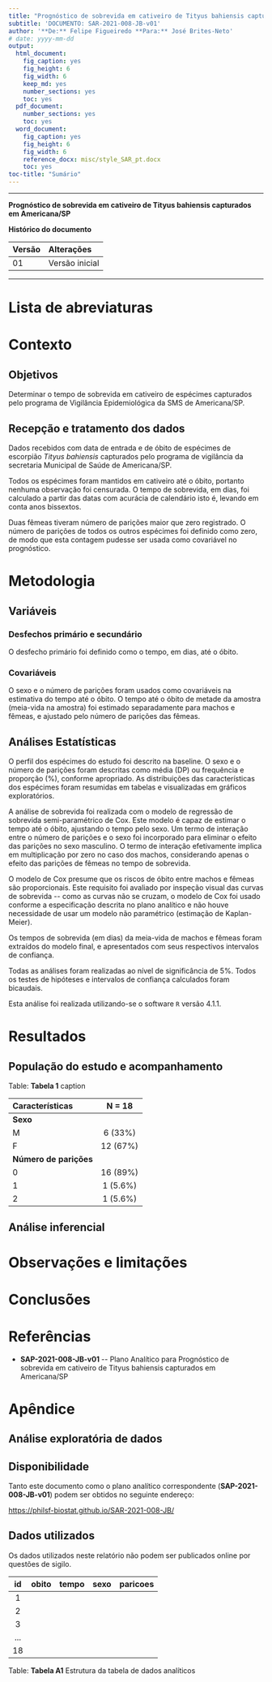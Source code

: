 ```yaml
---
title: "Prognóstico de sobrevida em cativeiro de Tityus bahiensis capturados em Americana/SP"
subtitle: 'DOCUMENTO: SAR-2021-008-JB-v01'
author: '**De:** Felipe Figueiredo **Para:** José Brites-Neto'
# date: yyyy-mm-dd
output:
  html_document:
    fig_caption: yes
    fig_height: 6
    fig_width: 6
    keep_md: yes
    number_sections: yes
    toc: yes
  pdf_document:
    number_sections: yes
    toc: yes
  word_document:
    fig_caption: yes
    fig_height: 6
    fig_width: 6
    reference_docx: misc/style_SAR_pt.docx
    toc: yes
toc-title: "Sumário"
---
```




---

**Prognóstico de sobrevida em cativeiro de Tityus bahiensis capturados em Americana/SP**

**Histórico do documento**


|Versão |Alterações     |
|:------|:--------------|
|01     |Versão inicial |

---

# Lista de abreviaturas

# Contexto

## Objetivos

Determinar o tempo de sobrevida em cativeiro de espécimes capturados pelo programa de Vigilância Epidemiológica da SMS de Americana/SP.

## Recepção e tratamento dos dados

Dados recebidos com data de entrada e de óbito de espécimes de escorpião *Tityus bahiensis* capturados pelo programa de vigilância da secretaria Municipal de Saúde de Americana/SP.

Todos os espécimes foram mantidos em cativeiro até o óbito, portanto nenhuma observação foi censurada.
O tempo de sobrevida, em dias, foi calculado a partir das datas com acurácia de calendário isto é, levando em conta anos bissextos.

Duas fêmeas tiveram número de parições maior que zero registrado.
O número de parições de todos os outros espécimes foi definido como zero, de modo que esta contagem pudesse ser usada como covariável no prognóstico.

# Metodologia



## Variáveis

### Desfechos primário e secundário

O desfecho primário foi definido como o tempo, em dias, até o óbito.

### Covariáveis

O sexo e o número de parições foram usados como covariáveis na estimativa do tempo até o óbito.
O tempo até o óbito de metade da amostra (meia-vida na amostra) foi estimado separadamente para machos e fêmeas, e ajustado pelo número de parições das fêmeas.

## Análises Estatísticas

O perfil dos espécimes do estudo foi descrito na baseline.
O sexo e o número de parições foram descritas como
média (DP)
ou frequência e proporção (%), conforme apropriado.
As distribuições das características dos espécimes foram resumidas em tabelas e visualizadas em gráficos exploratórios.

A análise de sobrevida foi realizada com o modelo de regressão de sobrevida semi-paramétrico de Cox.
Este modelo é capaz de estimar o tempo até o óbito, ajustando o tempo pelo sexo.
Um termo de interação entre o número de parições e o sexo foi incorporado para eliminar o efeito das parições no sexo masculino.
O termo de interação efetivamente implica em multiplicação por zero no caso dos machos, considerando apenas o efeito das parições de fêmeas no tempo de sobrevida.

O modelo de Cox presume que os riscos de óbito entre machos e fêmeas são proporcionais.
Este requisito foi avaliado por inspeção visual das curvas de sobrevida -- como as curvas não se cruzam, o modelo de Cox foi usado conforme a especificação descrita no plano analítico e não houve necessidade de usar um modelo não paramétrico (estimação de Kaplan-Meier).

Os tempos de sobrevida (em dias) da meia-vida de machos e fêmeas foram extraídos do modelo final, e apresentados com seus respectivos intervalos de confiança.

Todas as análises foram realizadas ao nível de significância de 5%.
Todos os testes de hipóteses e intervalos de confiança calculados foram
bicaudais.

Esta análise foi realizada utilizando-se o software `R` versão 4.1.1.

# Resultados

## População do estudo e acompanhamento


Table: **Tabela 1** caption

|**Características**    | **N = 18** |
|:----------------------|:----------:|
|__Sexo__               |            |
|M                      |  6 (33%)   |
|F                      |  12 (67%)  |
|__Número de parições__ |            |
|0                      |  16 (89%)  |
|1                      |  1 (5.6%)  |
|2                      |  1 (5.6%)  |

## Análise inferencial



# Observações e limitações

# Conclusões

# Referências

- **SAP-2021-008-JB-v01** -- Plano Analítico para Prognóstico de sobrevida em cativeiro de Tityus bahiensis capturados em Americana/SP
<!-- - Cohen, J. (1988). Statistical power analysis for the behavioral sciences (2nd Ed.). New York: Routledge. -->

# Apêndice

## Análise exploratória de dados



## Disponibilidade

Tanto este documento como o plano analítico correspondente (**SAP-2021-008-JB-v01**) podem ser obtidos no seguinte endereço:

<!-- Este documento pode ser obtido no seguinte endereço: -->

<https://philsf-biostat.github.io/SAR-2021-008-JB/>

## Dados utilizados

Os dados utilizados neste relatório não podem ser publicados online por questões de sigilo.


| id  | obito | tempo | sexo | paricoes |
|:---:|:-----:|:-----:|:----:|:--------:|
|  1  |       |       |      |          |
|  2  |       |       |      |          |
|  3  |       |       |      |          |
| ... |       |       |      |          |
| 18  |       |       |      |          |

Table: **Tabela A1** Estrutura da tabela de dados analíticos
